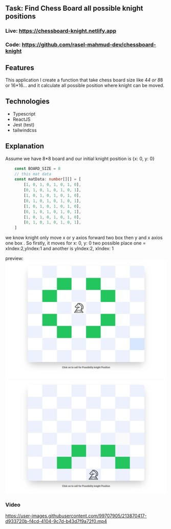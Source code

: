 ## Task: Find Chess Board all possible knight positions


### Live: https://chessboard-knight.netlify.app
### Code: https://github.com/rasel-mahmud-dev/chessboard-knight 


## Features
This application I create a function that take chess board size like 4*4 or 8*8 or 16*16... and it calculate all possible position where knight can be moved. 

## Technologies
- Typescript 
- ReactJS
- Jest (test)
- tailwindcss

## Explanation
Assume we have 8*8 board and our initial knight position is {x: 0, y: 0}
```ts
    const BOARD_SIZE = 8
    // this mat data
    const matData: number[][] = [
        [1, 0, 1, 0, 1, 0, 1, 0],
        [0, 1, 0, 1, 0, 1, 0, 1],
        [1, 0, 1, 0, 1, 0, 1, 0],
        [0, 1, 0, 1, 0, 1, 0, 1],
        [1, 0, 1, 0, 1, 0, 1, 0],
        [0, 1, 0, 1, 0, 1, 0, 1],
        [1, 0, 1, 0, 1, 0, 1, 0],
        [0, 1, 0, 1, 0, 1, 0, 1],
    ]
```
we know knight only move x or y axios forward two box then y and x axios one box .
So firstly, it moves for x: 0, y: 0  two possible place one = xIndex:2,yIndex:1 and another is yIndex:2, xIndex: 1


preview:
![](public/2023-01-21_194904.jpg)
![](public/2023-01-21_194951.jpg)

### Video
https://user-images.githubusercontent.com/99707905/213870417-d933720b-f4cd-4104-9c7d-b43d7f9a72f0.mp4